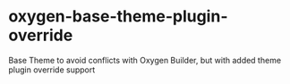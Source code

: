 # oxygen-base-theme-plugin-override
Base Theme to avoid conflicts with Oxygen Builder, but with added theme plugin override support
